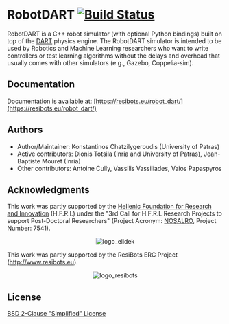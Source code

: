 RobotDART [![Build Status](https://github.com/resibots/robot_dart/actions/workflows/ci_linux.yml/badge.svg?branch=master)](https://github.com/resibots/robot_dart/actions/workflows/ci_linux.yml)
=====================================================================================================================================================================================================

RobotDART is a C++ robot simulator (with optional Python bindings) built on top of the [DART] physics engine. The RobotDART simulator is intended to be used by Robotics and Machine Learning researchers who want to write controllers or test learning algorithms without the delays and overhead that usually comes with other simulators (e.g., Gazebo, Coppelia-sim).

## Documentation

Documentation is available at: [https://resibots.eu/robot_dart/](https://resibots.eu/robot_dart/)

## Authors

- Author/Maintainer: Konstantinos Chatzilygeroudis (University of Patras)
- Active contributors: Dionis Totsila (Inria and University of Patras), Jean-Baptiste Mouret (Inria)
- Other contributors: Antoine Cully, Vassilis Vassiliades, Vaios Papaspyros

## Acknowledgments

This work was partly supported by the [Hellenic Foundation for Research and Innovation](https://www.elidek.gr/en/homepage/) (H.F.R.I.) under the "3rd Call for H.F.R.I. Research Projects to support Post-Doctoral Researchers" (Project Acronym: [NOSALRO](), Project Number: 7541).

<p align="center">
<img src="https://www.elidek.gr/wp-content/themes/elidek/images/elidek_logo_en.png" alt="logo_elidek"/>
<p/>

This work was partly supported by the ResiBots ERC Project (http://www.resibots.eu).

<p align="center">
<img src="http://resibots.eu/_static/resibots_logo_black_200px.png" alt="logo_resibots"/>
</p>


## License

[BSD 2-Clause "Simplified" License](https://opensource.org/license/bsd-2-clause/)

[DART]: http://dartsim.github.io/

